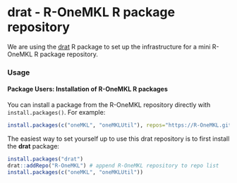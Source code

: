 # drat - R-OneMKL R package repository

We are using the [drat](https://cran.r-project.org/package=drat) R package to set up the infrastructure for a mini R-OneMKL  R package repository.

### Usage

#### Package Users: Installation of R-OneMKL R packages

You can install a package from the R-OneMKL repository directly with `install.packages()`.
For example:

```r
install.packages(c("oneMKL", "oneMKLUtil"), repos="https://R-OneMKL.github.io/drat")
```

The easiest way to set yourself up to use this drat repository is to first 
install the **drat** package:

```r
install.packages("drat")
drat::addRepo("R-OneMKL") # append R-OneMKL repository to repo list
install.packages(c("oneMKL", "oneMKLUtil"))
```

